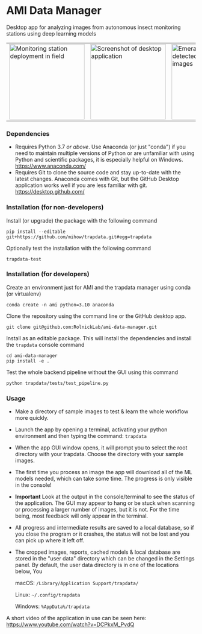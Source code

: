 # AMI Data Manager

Desktop app for analyzing images from autonomous insect monitoring stations using deep learning models

<table>
<tr>
<td>
<img width="200px" alt="Monitoring station deployment in field" src="https://user-images.githubusercontent.com/158175/212795444-3f638f4b-78f9-4f94-adf0-f2269427b441.png">
</td>
<td>
<img width="200px" alt="Screenshot of desktop application" src="https://user-images.githubusercontent.com/158175/212795253-6545c014-f82a-42c9-bd3a-919e471626cf.png">
</td>
<td>
<img width="200px" alt="Emerald moths detected in processed images" src="https://user-images.githubusercontent.com/158175/212794681-45a51172-1431-4475-87a8-9468032d6f7d.png">
</td>
</tr>
</table>


### Dependencies


- Requires Python 3.7 *or above*. Use Anaconda (or just "conda") if you need to maintain multiple versions of Python or are unfamiliar with using Python and scientific packages, it is especially helpful on Windows. https://www.anaconda.com/
- Requires Git to clone the source code and stay up-to-date with the latest changes. Anaconda comes with Git, but the GitHub Desktop application works well if you are less familiar with git. https://desktop.github.com/

### Installation (for non-developers)

Install (or upgrade) the package with the following command

```
pip install --editable git+https://github.com/mihow/trapdata.git#egg=trapdata
```

Optionally test the installation with the following command
```
trapdata-test
```

### Installation (for developers)

Create an environment just for AMI and the trapdata manager using conda (or virtualenv) 

```
conda create -n ami python=3.10 anaconda
```

Clone the repository using the command line or the GitHub desktop app.

```
git clone git@github.com:RolnickLab/ami-data-manager.git
```

Install as an editable package. This will install the dependencies and install the `trapdata` console command

```
cd ami-data-manager 
pip install -e .
```

Test the whole backend pipeline without the GUI using this command
```
python trapdata/tests/test_pipeline.py
```

### Usage

- Make a directory of sample images to test & learn the whole workflow more quickly.

- Launch the app by opening a terminal, activating your python environment and then typing the command: 
```trapdata```

- When the app GUI window opens, it will prompt you to select the root directory with your trapdata. Choose the directory with your sample images.

- The first time you process an image the app will download all of the ML models needed, which can take some time. The progress is only visible in the console!

- **Important** Look at the output in the console/terminal to see the status of the application. The GUI may appear to hang or be stuck when scanning or processing a larger number of images, but it is not. For the time being, most feedback will only appear in the terminal.

- All progress and intermediate results are saved to a local database, so if you close the program or it crashes, the status will not be lost and you can pick up where it left off.

- The cropped images, reports, cached models & local database are stored in the "user data" directory which can be changed in the Settings panel. By default, the user data directory is in one of the locations below, You 

    macOS: 
    ```/Library/Application Support/trapdata/```

    Linux:
    ```~/.config/trapdata```

    Windows:
    ```%AppData%/trapdata```

A short video of the application in use can be seen here: https://www.youtube.com/watch?v=DCPkxM_PvdQ


